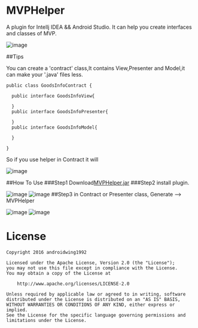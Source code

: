 # MVPHelper
A plugin for Intellj IDEA &amp;&amp; Android Studio. It can help you create interfaces and classes of MVP.

![image](https://github.com/githubwing/MVPHelper/raw/master/img/mvp_presenter.gif)

##Tips

You can create a 'contract' class,It contains View,Presenter and Model,it can make your '.java' files less. 
```
public class GoodsInfoContract {
    
  public interface GoodsInfoView{

  }
  public interface GoodsInfoPresenter{

  }
  public interface GoodsInfoModel{

  }

}
```
So if you use helper in Contract it will

![image](https://github.com/githubwing/MVPHelper/raw/master/img/mvp_contract.gif)

##How To Use
###Step1
Download[MVPHelper.jar](https://github.com/githubwing/MVPHelper/raw/master/MVPHelper.jar)
###Step2
install plugin.

![image](https://github.com/githubwing/MVPHelper/raw/master/img/step-1.png)
![image](https://github.com/githubwing/MVPHelper/raw/master/img/step0.png)
##Step3
in Contract or Presenter class, Generate --> MVPHelper

![image](https://github.com/githubwing/MVPHelper/raw/master/img/step1.png)
![image](https://github.com/githubwing/MVPHelper/raw/master/img/step2.png)

# License

    Copyright 2016 androidwing1992

    Licensed under the Apache License, Version 2.0 (the "License");
    you may not use this file except in compliance with the License.
    You may obtain a copy of the License at

        http://www.apache.org/licenses/LICENSE-2.0

    Unless required by applicable law or agreed to in writing, software
    distributed under the License is distributed on an "AS IS" BASIS,
    WITHOUT WARRANTIES OR CONDITIONS OF ANY KIND, either express or implied.
    See the License for the specific language governing permissions and
    limitations under the License.

